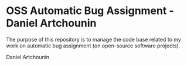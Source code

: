 # OSS Automatic Bug Assignment - Daniel Artchounin

The purpose of this repository is to manage the code base related to my work on 
automatic bug assignment (on open-source software projects).

Daniel Artchounin